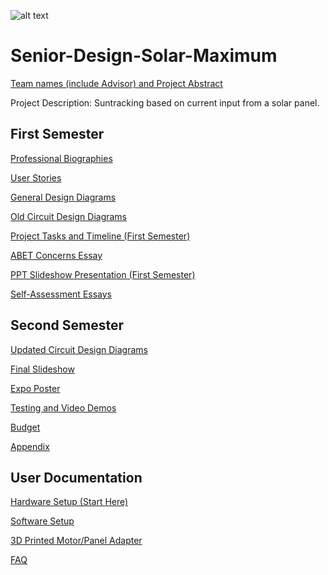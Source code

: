 
![alt text](https://github.com/cabledc/Senior-Design-Solar-Maximum/blob/main/Expo%20Slide%20Deck/Solar_Maximum_Logo.png?raw=true)
# Senior-Design-Solar-Maximum
[Team names (include Advisor) and Project Abstract](https://github.com/cabledc/Senior-Design-Solar-Maximum/blob/main/Team%20Info/Project%20and%20Group%20Members.md)

Project Description: Suntracking based on current input from a solar panel.

## First Semester

[Professional Biographies](https://github.com/cabledc/Senior-Design/tree/main/Biographies)

[User Stories](https://github.com/cabledc/Senior-Design/blob/main/Design/User_Stories.md)

[General Design Diagrams](https://github.com/cabledc/Senior-Design/tree/main/Design)

[Old Circuit Design Diagrams](https://github.com/cabledc/Senior-Design/tree/main/Design/Circuits)

[Project Tasks and Timeline (First Semester)](https://github.com/cabledc/Senior-Design/blob/main/Planning/Tasklist.md)

[ABET Concerns Essay](https://github.com/cabledc/Senior-Design/blob/main/Planning/Constraints%20(Assignment%207))

[PPT Slideshow Presentation (First Semester)](https://youtu.be/Y3RMfyllHsM)

[Self-Assessment Essays](https://github.com/cabledc/Senior-Design/tree/main/Team%20Info/Individual%20Capstone%20Assessments)

## Second Semester

[Updated Circuit Design Diagrams](https://github.com/cabledc/Senior-Design-Solar-Maximum/tree/main/Design/Circuits/Updated)

[Final Slideshow](https://docs.google.com/presentation/d/1W2lsvOgBEtwCP_O_Z_gjLA5nCKRydTqi8DpXf8fchjA/edit#slide=id.p)

[Expo Poster](https://github.com/cabledc/Senior-Design-Solar-Maximum/blob/main/Expo%20Slide%20Deck/Poster/Final%20Poster.pdf)

[Testing and Video Demos](https://github.com/cabledc/Senior-Design-Solar-Maximum/tree/main/Testing%20Logs)

[Budget](https://github.com/cabledc/Senior-Design/blob/main/Planning/Budget)

[Appendix](https://github.com/cabledc/Senior-Design/blob/main/Planning/Appendix.md)

  ## User Documentation
  [Hardware Setup (Start Here)](https://github.com/cabledc/Senior-Design-Solar-Maximum/blob/main/User%20Documentation/Hardware%20Setup.md)  
  
  [Software Setup](https://github.com/cabledc/Senior-Design-Solar-Maximum/blob/main/User%20Documentation/Software%20Setup.md)  
  
  [3D Printed Motor/Panel Adapter](https://github.com/cabledc/Senior-Design-Solar-Maximum/blob/main/User%20Documentation/3D%20Printed%20Housing%20Setup.md)  
  
  [FAQ](https://github.com/cabledc/Senior-Design-Solar-Maximum/blob/main/User%20Documentation/FAQ.md)


